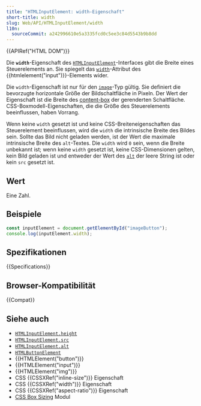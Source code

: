 ```yaml
---
title: "HTMLInputElement: width-Eigenschaft"
short-title: width
slug: Web/API/HTMLInputElement/width
l10n:
  sourceCommit: a242996610e5a3335fcd0c5ee3c84d5543b9b8dd
---
```


{{APIRef("HTML DOM")}}

Die **`width`**-Eigenschaft des [`HTMLInputElement`](/de/docs/Web/API/HTMLInputElement)-Interfaces gibt die Breite eines Steuerelements an. Sie spiegelt das [`width`](/de/docs/Web/HTML/Element/input#width)-Attribut des {{htmlelement("input")}}-Elements wider.

Die `width`-Eigenschaft ist nur für den [`image`](/de/docs/Web/HTML/Element/input/image)-Typ gültig. Sie definiert die bevorzugte horizontale Größe der Bildschaltfläche in Pixeln. Der Wert der Eigenschaft ist die Breite des [content-box](/de/docs/Web/CSS/box-edge#content-box) der gerenderten Schaltfläche. CSS-Boxmodell-Eigenschaften, die die Größe des Steuerelements beeinflussen, haben Vorrang.

Wenn keine `width` gesetzt ist und keine CSS-Breiteneigenschaften das Steuerelement beeinflussen, wird die `width` die intrinsische Breite des Bildes sein. Sollte das Bild nicht geladen werden, ist der Wert die maximale intrinsische Breite des `alt`-Textes. Die `width` wird `0` sein, wenn die Breite unbekannt ist; wenn keine `width` gesetzt ist, keine CSS-Dimensionen gelten, kein Bild geladen ist und entweder der Wert des [`alt`](/de/docs/Web/API/HTMLInputElement/alt) der leere String ist oder kein `src` gesetzt ist.

## Wert

Eine Zahl.

## Beispiele

```js
const inputElement = document.getElementById("imageButton");
console.log(inputElement.width);
```

## Spezifikationen

{{Specifications}}

## Browser-Kompatibilität

{{Compat}}

## Siehe auch

- [`HTMLInputElement.height`](/de/docs/Web/API/HTMLInputElement/height)
- [`HTMLInputElement.src`](/de/docs/Web/API/HTMLInputElement/src)
- [`HTMLInputElement.alt`](/de/docs/Web/API/HTMLInputElement/alt)
- [`HTMLButtonElement`](/de/docs/Web/API/HTMLButtonElement)
- {{HTMLElement("button")}}
- {{HTMLElement("input")}}
- {{HTMLElement("img")}}
- CSS {{CSSXRef("inline-size")}} Eigenschaft
- CSS {{CSSXRef("width")}} Eigenschaft
- CSS {{CSSXRef("aspect-ratio")}} Eigenschaft
- [CSS Box Sizing](/de/docs/Web/CSS/CSS_box_sizing) Modul

